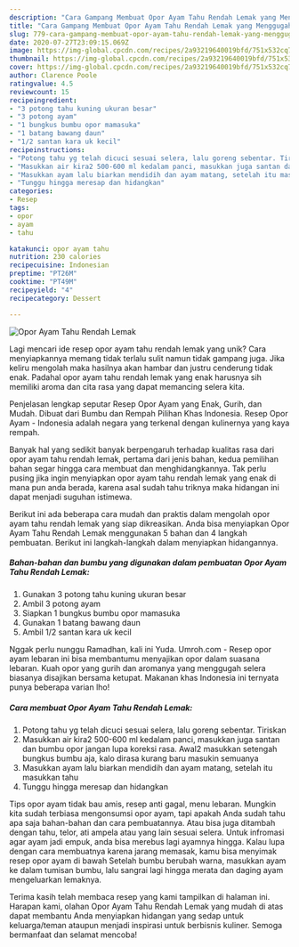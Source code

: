 ```yaml
---
description: "Cara Gampang Membuat Opor Ayam Tahu Rendah Lemak yang Menggugah Selera"
title: "Cara Gampang Membuat Opor Ayam Tahu Rendah Lemak yang Menggugah Selera"
slug: 779-cara-gampang-membuat-opor-ayam-tahu-rendah-lemak-yang-menggugah-selera
date: 2020-07-27T23:09:15.069Z
image: https://img-global.cpcdn.com/recipes/2a93219640019bfd/751x532cq70/opor-ayam-tahu-rendah-lemak-foto-resep-utama.jpg
thumbnail: https://img-global.cpcdn.com/recipes/2a93219640019bfd/751x532cq70/opor-ayam-tahu-rendah-lemak-foto-resep-utama.jpg
cover: https://img-global.cpcdn.com/recipes/2a93219640019bfd/751x532cq70/opor-ayam-tahu-rendah-lemak-foto-resep-utama.jpg
author: Clarence Poole
ratingvalue: 4.5
reviewcount: 15
recipeingredient:
- "3 potong tahu kuning ukuran besar"
- "3 potong ayam"
- "1 bungkus bumbu opor mamasuka"
- "1 batang bawang daun"
- "1/2 santan kara uk kecil"
recipeinstructions:
- "Potong tahu yg telah dicuci sesuai selera, lalu goreng sebentar. Tiriskan"
- "Masukkan air kira2 500-600 ml kedalam panci, masukkan juga santan dan bumbu opor jangan lupa koreksi rasa. Awal2 masukkan setengah bungkus bumbu aja, kalo dirasa kurang baru masukin semuanya"
- "Masukkan ayam lalu biarkan mendidih dan ayam matang, setelah itu masukkan tahu"
- "Tunggu hingga meresap dan hidangkan"
categories:
- Resep
tags:
- opor
- ayam
- tahu

katakunci: opor ayam tahu 
nutrition: 230 calories
recipecuisine: Indonesian
preptime: "PT26M"
cooktime: "PT49M"
recipeyield: "4"
recipecategory: Dessert

---
```



![Opor Ayam Tahu Rendah Lemak](https://img-global.cpcdn.com/recipes/2a93219640019bfd/751x532cq70/opor-ayam-tahu-rendah-lemak-foto-resep-utama.jpg)

Lagi mencari ide resep opor ayam tahu rendah lemak yang unik? Cara menyiapkannya memang tidak terlalu sulit namun tidak gampang juga. Jika keliru mengolah maka hasilnya akan hambar dan justru cenderung tidak enak. Padahal opor ayam tahu rendah lemak yang enak harusnya sih memiliki aroma dan cita rasa yang dapat memancing selera kita.

Penjelasan lengkap seputar Resep Opor Ayam yang Enak, Gurih, dan Mudah. Dibuat dari Bumbu dan Rempah Pilihan Khas Indonesia. Resep Opor Ayam - Indonesia adalah negara yang terkenal dengan kulinernya yang kaya rempah.

Banyak hal yang sedikit banyak berpengaruh terhadap kualitas rasa dari opor ayam tahu rendah lemak, pertama dari jenis bahan, kedua pemilihan bahan segar hingga cara membuat dan menghidangkannya. Tak perlu pusing jika ingin menyiapkan opor ayam tahu rendah lemak yang enak di mana pun anda berada, karena asal sudah tahu triknya maka hidangan ini dapat menjadi suguhan istimewa.


Berikut ini ada beberapa cara mudah dan praktis dalam mengolah opor ayam tahu rendah lemak yang siap dikreasikan. Anda bisa menyiapkan Opor Ayam Tahu Rendah Lemak menggunakan 5 bahan dan 4 langkah pembuatan. Berikut ini langkah-langkah dalam menyiapkan hidangannya.

<!--inarticleads1-->

##### Bahan-bahan dan bumbu yang digunakan dalam pembuatan Opor Ayam Tahu Rendah Lemak:

1. Gunakan 3 potong tahu kuning ukuran besar
1. Ambil 3 potong ayam
1. Siapkan 1 bungkus bumbu opor mamasuka
1. Gunakan 1 batang bawang daun
1. Ambil 1/2 santan kara uk kecil


Nggak perlu nunggu Ramadhan, kali ini Yuda. Umroh.com - Resep opor ayam lebaran ini bisa membantumu menyajikan opor dalam suasana lebaran. Kuah opor yang gurih dan aromanya yang menggugah selera biasanya disajikan bersama ketupat. Makanan khas Indonesia ini ternyata punya beberapa varian lho! 

<!--inarticleads2-->

##### Cara membuat Opor Ayam Tahu Rendah Lemak:

1. Potong tahu yg telah dicuci sesuai selera, lalu goreng sebentar. Tiriskan
1. Masukkan air kira2 500-600 ml kedalam panci, masukkan juga santan dan bumbu opor jangan lupa koreksi rasa. Awal2 masukkan setengah bungkus bumbu aja, kalo dirasa kurang baru masukin semuanya
1. Masukkan ayam lalu biarkan mendidih dan ayam matang, setelah itu masukkan tahu
1. Tunggu hingga meresap dan hidangkan


Tips opor ayam tidak bau amis, resep anti gagal, menu lebaran. Mungkin kita sudah terbiasa mengonsumsi opor ayam, tapi apakah Anda sudah tahu apa saja bahan-bahan dan cara pembuatannya. Atau bisa juga ditambah dengan tahu, telor, ati ampela atau yang lain sesuai selera. Untuk infromasi agar ayam jadi empuk, anda bisa merebus lagi ayamnya hingga. Kalau lupa dengan cara membuatnya karena jarang memasak, kamu bisa menyimak resep opor ayam di bawah Setelah bumbu berubah warna, masukkan ayam ke dalam tumisan bumbu, lalu sangrai lagi hingga merata dan daging ayam mengeluarkan lemaknya. 

Terima kasih telah membaca resep yang kami tampilkan di halaman ini. Harapan kami, olahan Opor Ayam Tahu Rendah Lemak yang mudah di atas dapat membantu Anda menyiapkan hidangan yang sedap untuk keluarga/teman ataupun menjadi inspirasi untuk berbisnis kuliner. Semoga bermanfaat dan selamat mencoba!
